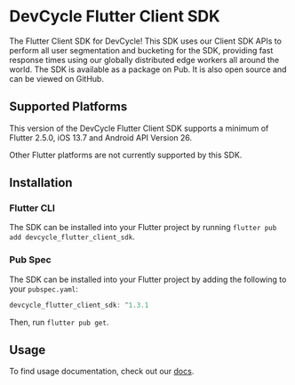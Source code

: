 # DevCycle Flutter Client SDK

The Flutter Client SDK for DevCycle! This SDK uses our Client SDK APIs to perform all user segmentation and bucketing for the SDK, providing fast response times using our globally distributed edge workers all around the world.
The SDK is available as a package on Pub. It is also open source and can be viewed on GitHub.

## Supported Platforms

This version of the DevCycle Flutter Client SDK supports a minimum of Flutter 2.5.0, iOS 13.7 and Android API Version 26.

Other Flutter platforms are not currently supported by this SDK.

## Installation

### Flutter CLI

The SDK can be installed into your Flutter project by running `flutter pub add devcycle_flutter_client_sdk`.

### Pub Spec

The SDK can be installed into your Flutter project by adding the following to your `pubspec.yaml`:

```dart
devcycle_flutter_client_sdk: ^1.3.1
```
Then, run `flutter pub get`.

## Usage

To find usage documentation, check out our [docs](https://docs.devcycle.com/docs/sdk/client-side-sdks/flutter).
